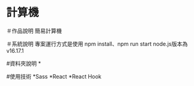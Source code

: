 # 計算機

＃作品說明
簡易計算機

＃系統說明
專案運行方式是使用 npm install、npm run start
node.js版本為 v16.17.1

#資料夾說明
*

#使用技術
*Sass
*React
*React Hook
